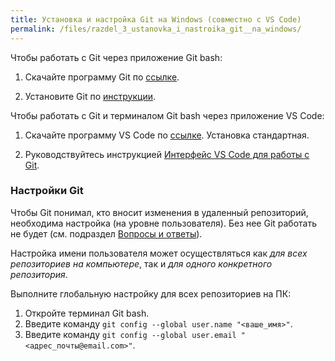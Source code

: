 ```yaml
---
title: Установка и настройка Git на Windows (совместно с VS Code)
permalink: /files/razdel_3_ustanovka_i_nastroika_git__na_windows/
---
```


Чтобы работать с Git через приложение Git bash:

1. Скачайте программу Git по [ссылке](https://git-scm.com/downloads/win).

2. Установите Git по [инструкции](https://tproger.ru/articles/ustanovka-git-na-windows).

Чтобы работать с Git и терминалом Git bash через приложение VS Code:

1. Скачайте программу VS Code по [ссылке](https://code.visualstudio.com/). Установка стандартная.

2. Руководствуйтесь инструкцией [Интерфейс VS Code для работы с Git](https://ekaterinka17.github.io/mkdocs-example/).


### Настройки Git
Чтобы Git понимал, кто вносит изменения в удаленный репозиторий, необходима настройка (на уровне пользователя). Без нее Git работать не будет (см. подраздел [Вопросы и ответы](/primery/files/razdel_8_faq/)).

Настройка имени пользователя может осуществляться как *для всех репозиториев на компьютере*, так и *для одного конкретного репозитория*. 

Выполните глобальную настройку для всех репозиториев на ПК:

1. Откройте терминал Git bash.
2. Введите команду `git config --global user.name "<ваше_имя>"`.
3. Введите команду `git config --global user.email "<адрес_почты@email.com>"`. 
